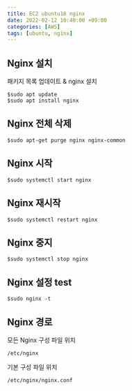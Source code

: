 ```yaml
---
title: EC2 ubuntu18 nginx
date: 2022-02-12 10:40:00 +09:00
categories: [AWS]
tags: [ubuntu, nginx]
---
```


## Nginx 설치
패키지 목록 업데이트 & nginx 설치
```
$sudo apt update
$sudo apt install nginx
```
## Nginx 전체 삭제
```
$sudo apt-get purge nginx nginx-common
```
## Nginx 시작
```
$sudo systemctl start nginx
```
## Nginx 재시작
```
$sudo systemctl restart nginx
```
## Nginx 중지
```
$sudo systemctl stop nginx
```
## Nginx 설정 test
```
$sudo nginx -t
```
## Nginx 경로
모든 Nginx 구성 파일 위치
```
/etc/nginx
```
기본 구성 파일 위치
```
/etc/nginx/nginx.conf
```


